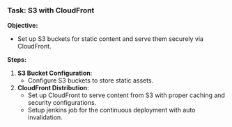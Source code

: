 ### **Task: S3 with CloudFront**

**Objective:**

- Set up S3 buckets for static content and serve them securely via CloudFront.

**Steps:**

1. **S3 Bucket Configuration**:
    - Configure S3 buckets to store static assets.
2. **CloudFront Distribution**:
    - Set up CloudFront to serve content from S3 with proper caching and security configurations.
    - Setup jenkins job for the continuous deployment with auto invalidation.